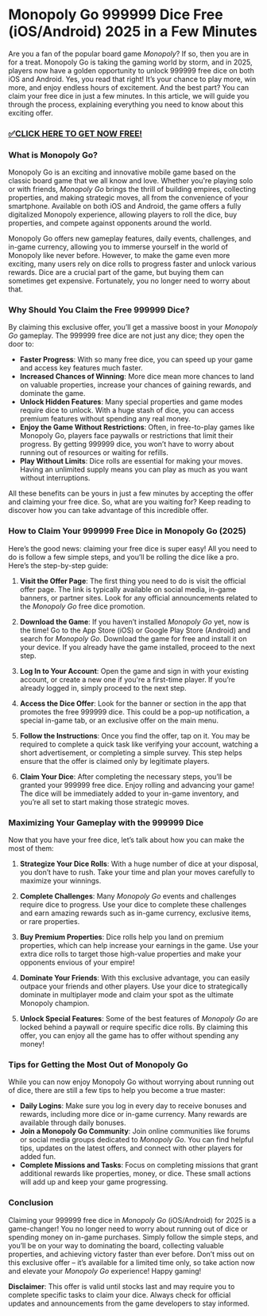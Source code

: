# Monopoly Go 999999 Dice Free (iOS/Android) 2025 in a Few Minutes

Are you a fan of the popular board game *Monopoly*? If so, then you are in for a treat. Monopoly Go is taking the gaming world by storm, and in 2025, players now have a golden opportunity to unlock 999999 free dice on both iOS and Android. Yes, you read that right! It’s your chance to play more, win more, and enjoy endless hours of excitement. And the best part? You can claim your free dice in just a few minutes. In this article, we will guide you through the process, explaining everything you need to know about this exciting offer.

### [✅CLICK HERE TO GET NOW FREE!](https://shorter.me/imQrA)

### **What is Monopoly Go?**

Monopoly Go is an exciting and innovative mobile game based on the classic board game that we all know and love. Whether you're playing solo or with friends, *Monopoly Go* brings the thrill of building empires, collecting properties, and making strategic moves, all from the convenience of your smartphone. Available on both iOS and Android, the game offers a fully digitalized Monopoly experience, allowing players to roll the dice, buy properties, and compete against opponents around the world. 

Monopoly Go offers new gameplay features, daily events, challenges, and in-game currency, allowing you to immerse yourself in the world of Monopoly like never before. However, to make the game even more exciting, many users rely on dice rolls to progress faster and unlock various rewards. Dice are a crucial part of the game, but buying them can sometimes get expensive. Fortunately, you no longer need to worry about that.

### **Why Should You Claim the Free 999999 Dice?**

By claiming this exclusive offer, you’ll get a massive boost in your *Monopoly Go* gameplay. The 999999 free dice are not just any dice; they open the door to:

- **Faster Progress**: With so many free dice, you can speed up your game and access key features much faster.
- **Increased Chances of Winning**: More dice mean more chances to land on valuable properties, increase your chances of gaining rewards, and dominate the game.
- **Unlock Hidden Features**: Many special properties and game modes require dice to unlock. With a huge stash of dice, you can access premium features without spending any real money.
- **Enjoy the Game Without Restrictions**: Often, in free-to-play games like Monopoly Go, players face paywalls or restrictions that limit their progress. By getting 999999 dice, you won’t have to worry about running out of resources or waiting for refills.
- **Play Without Limits**: Dice rolls are essential for making your moves. Having an unlimited supply means you can play as much as you want without interruptions.

All these benefits can be yours in just a few minutes by accepting the offer and claiming your free dice. So, what are you waiting for? Keep reading to discover how you can take advantage of this incredible offer.

### **How to Claim Your 999999 Free Dice in Monopoly Go (2025)**

Here’s the good news: claiming your free dice is super easy! All you need to do is follow a few simple steps, and you’ll be rolling the dice like a pro. Here’s the step-by-step guide:

1. **Visit the Offer Page**: The first thing you need to do is visit the official offer page. The link is typically available on social media, in-game banners, or partner sites. Look for any official announcements related to the *Monopoly Go* free dice promotion. 
   
2. **Download the Game**: If you haven’t installed *Monopoly Go* yet, now is the time! Go to the App Store (iOS) or Google Play Store (Android) and search for *Monopoly Go*. Download the game for free and install it on your device. If you already have the game installed, proceed to the next step.

3. **Log In to Your Account**: Open the game and sign in with your existing account, or create a new one if you're a first-time player. If you’re already logged in, simply proceed to the next step.

4. **Access the Dice Offer**: Look for the banner or section in the app that promotes the free 999999 dice. This could be a pop-up notification, a special in-game tab, or an exclusive offer on the main menu. 

5. **Follow the Instructions**: Once you find the offer, tap on it. You may be required to complete a quick task like verifying your account, watching a short advertisement, or completing a simple survey. This step helps ensure that the offer is claimed only by legitimate players.

6. **Claim Your Dice**: After completing the necessary steps, you’ll be granted your 999999 free dice. Enjoy rolling and advancing your game! The dice will be immediately added to your in-game inventory, and you’re all set to start making those strategic moves.

### **Maximizing Your Gameplay with the 999999 Dice**

Now that you have your free dice, let’s talk about how you can make the most of them:

1. **Strategize Your Dice Rolls**: With a huge number of dice at your disposal, you don’t have to rush. Take your time and plan your moves carefully to maximize your winnings.
   
2. **Complete Challenges**: Many *Monopoly Go* events and challenges require dice to progress. Use your dice to complete these challenges and earn amazing rewards such as in-game currency, exclusive items, or rare properties.

3. **Buy Premium Properties**: Dice rolls help you land on premium properties, which can help increase your earnings in the game. Use your extra dice rolls to target those high-value properties and make your opponents envious of your empire!

4. **Dominate Your Friends**: With this exclusive advantage, you can easily outpace your friends and other players. Use your dice to strategically dominate in multiplayer mode and claim your spot as the ultimate Monopoly champion.

5. **Unlock Special Features**: Some of the best features of *Monopoly Go* are locked behind a paywall or require specific dice rolls. By claiming this offer, you can enjoy all the game has to offer without spending any money!

### **Tips for Getting the Most Out of Monopoly Go**

While you can now enjoy Monopoly Go without worrying about running out of dice, there are still a few tips to help you become a true master:

- **Daily Logins**: Make sure you log in every day to receive bonuses and rewards, including more dice or in-game currency. Many rewards are available through daily bonuses.
- **Join a Monopoly Go Community**: Join online communities like forums or social media groups dedicated to *Monopoly Go*. You can find helpful tips, updates on the latest offers, and connect with other players for added fun.
- **Complete Missions and Tasks**: Focus on completing missions that grant additional rewards like properties, money, or dice. These small actions will add up and keep your game progressing.

### **Conclusion**

Claiming your 999999 free dice in *Monopoly Go* (iOS/Android) for 2025 is a game-changer! You no longer need to worry about running out of dice or spending money on in-game purchases. Simply follow the simple steps, and you’ll be on your way to dominating the board, collecting valuable properties, and achieving victory faster than ever before. Don’t miss out on this exclusive offer – it’s available for a limited time only, so take action now and elevate your *Monopoly Go* experience! Happy gaming!

**Disclaimer**: This offer is valid until stocks last and may require you to complete specific tasks to claim your dice. Always check for official updates and announcements from the game developers to stay informed.
